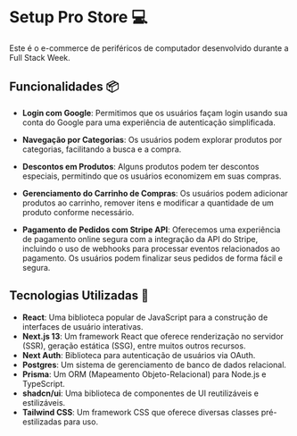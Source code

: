 # Setup Pro Store 💻

Este é o e-commerce de periféricos de computador desenvolvido durante a Full Stack Week.

## Funcionalidades 📦

- **Login com Google**: Permitimos que os usuários façam login usando sua conta do Google para uma experiência de autenticação simplificada.

- **Navegação por Categorias**: Os usuários podem explorar produtos por categorias, facilitando a busca e a compra.

- **Descontos em Produtos**: Alguns produtos podem ter descontos especiais, permitindo que os usuários economizem em suas compras.

- **Gerenciamento do Carrinho de Compras**: Os usuários podem adicionar produtos ao carrinho, remover itens e modificar a quantidade de um produto conforme necessário.

- **Pagamento de Pedidos com Stripe API**: Oferecemos uma experiência de pagamento online segura com a integração da API do Stripe, incluindo o uso de webhooks para processar eventos relacionados ao pagamento. Os usuários podem finalizar seus pedidos de forma fácil e segura.

## Tecnologias Utilizadas 🚀

- **React**: Uma biblioteca popular de JavaScript para a construção de interfaces de usuário interativas.
- **Next.js 13**: Um framework React que oferece renderização no servidor (SSR), geração estática (SSG), entre muitos outros recursos.
- **Next Auth**: Biblioteca para autenticação de usuários via OAuth.
- **Postgres**: Um sistema de gerenciamento de banco de dados relacional.
- **Prisma**: Um ORM (Mapeamento Objeto-Relacional) para Node.js e TypeScript.
- **shadcn/ui**: Uma biblioteca de componentes de UI reutilizáveis e estilizáveis.
- **Tailwind CSS**: Um framework CSS que oferece diversas classes pré-estilizadas para uso.
